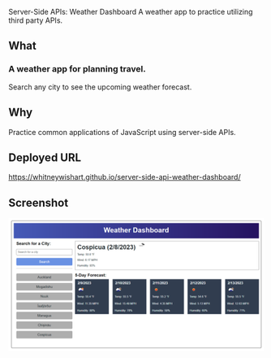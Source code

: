 Server-Side APIs: Weather Dashboard
A weather app to practice utilizing third party APIs.


## What
### A weather app for planning travel. 
Search any city to see the upcoming weather forecast.


## Why
Practice common applications of JavaScript using server-side APIs.


## Deployed URL
https://whitneywishart.github.io/server-side-api-weather-dashboard/


## Screenshot
<img src= ".\assets\app-screenshot.png" width="650">



